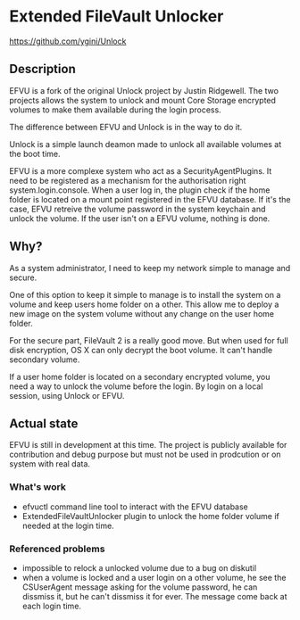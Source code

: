 Extended FileVault Unlocker
=========

https://github.com/ygini/Unlock


## Description

EFVU is a fork of the original Unlock project by Justin Ridgewell.
The two projects allows the system to unlock and mount Core Storage encrypted volumes to make them available during the login process. 

The difference between EFVU and Unlock is in the way to do it.

Unlock is a simple launch deamon made to unlock all available volumes at the boot time.

EFVU is a more complexe system who act as a SecurityAgentPlugins. It need to be registered as a mechanism for the authorisation right system.login.console. When a user log in, the plugin check if the home folder is located on a mount point registered in the EFVU database. If it's the case, EFVU retreive the volume password in the system keychain and unlock the volume. If the user isn't on a EFVU volume, nothing is done.

## Why?

As a system administrator, I need to keep my network simple to manage and secure.

One of this option to keep it simple to manage is to install the system on a volume and keep users home folder on a other. This allow me to deploy a new image on the system volume without any change on the user home folder.

For the secure part, FileVault 2 is a really good move. But when used for full disk encryption, OS X can only decrypt the boot volume. It can't handle secondary volume.

If a user home folder is located on a secondary encrypted volume, you need a way to unlock the volume before the login. By login on a local session, using Unlock or EFVU.

## Actual state

EFVU is still in development at this time. The project is publicly available for contribution and debug purpose but must not be used in prodcution or on system with real data.

### What's work
* efvuctl command line tool to interact with the EFVU database
* ExtendedFileVaultUnlocker plugin to unlock the home folder volume if needed at the login time.

### Referenced problems
* impossible to relock a unlocked volume due to a bug on diskutil
* when a volume is locked and a user login on a other volume, he see the CSUserAgent message asking for the volume password, he can dissmiss it, but he can't dissmiss it for ever. The message come back at each login time.